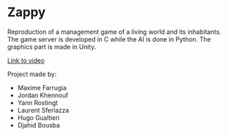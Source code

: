 # Zappy

Reproduction of a management game of a living world and its inhabitants. The game server is developed in C while the AI is done in Python. The graphics part is made in Unity.

[Link to video](https://youtu.be/wIAW54utx8g)

Project made by:
- Maxime Farrugia
- Jordan Khennouf
- Yann Rostingt
- Laurent Sferlazza
- Hugo Gualtieri
- Djahid Bousba
